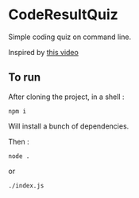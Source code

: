 # CodeResultQuiz

Simple coding quiz on command line.

Inspired by [this video](https://www.youtube.com/watch?v=_oHByo8tiEY)


## To run

After cloning the project, in a shell :

`npm i`

Will install a bunch of dependencies.

Then :

`node .`

or 

`./index.js`
